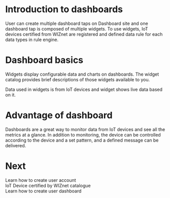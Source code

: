 # Introduction to dashboards
User can create multiple dashboard taps on Dashboard site and one dashboard tap is composed of multiple widgets. To use widgets, IoT devices certified from WIZnet are registered and defined data rule for each data types in rule engine.


# Dashboard basics
Widgets display configurable data and charts on dashboards. The widget catalog provides brief descriptions of those widgets available to you.

Data used in widgets is from IoT devices and widget shows live data based on it. 

# Advantage of dashboard
Dashboards are a great way to monitor data from IoT devices and see all the metrics at a glance. In addition to monitoring, the device can be controlled according to the device and a set pattern, and a defined message can be delivered.

# Next
Learn how to create user account
</br>
IoT Device certified by WIZnet catalogue
</br>
Learn how to create user dashboard